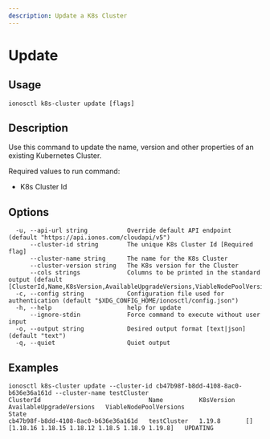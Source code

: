 ```yaml
---
description: Update a K8s Cluster
---
```


# Update

## Usage

```text
ionosctl k8s-cluster update [flags]
```

## Description

Use this command to update the name, version and other properties of an existing Kubernetes Cluster.

Required values to run command:

* K8s Cluster Id

## Options

```text
  -u, --api-url string           Override default API endpoint (default "https://api.ionos.com/cloudapi/v5")
      --cluster-id string        The unique K8s Cluster Id [Required flag]
      --cluster-name string      The name for the K8s Cluster
      --cluster-version string   The K8s version for the Cluster
      --cols strings             Columns to be printed in the standard output (default [ClusterId,Name,K8sVersion,AvailableUpgradeVersions,ViableNodePoolVersions,State])
  -c, --config string            Configuration file used for authentication (default "$XDG_CONFIG_HOME/ionosctl/config.json")
  -h, --help                     help for update
      --ignore-stdin             Force command to execute without user input
  -o, --output string            Desired output format [text|json] (default "text")
  -q, --quiet                    Quiet output
```

## Examples

```text
ionosctl k8s-cluster update --cluster-id cb47b98f-b8dd-4108-8ac0-b636e36a161d --cluster-name testCluster
ClusterId                              Name          K8sVersion   AvailableUpgradeVersions   ViableNodePoolVersions                           State
cb47b98f-b8dd-4108-8ac0-b636e36a161d   testCluster   1.19.8       []                         [1.18.16 1.18.15 1.18.12 1.18.5 1.18.9 1.19.8]   UPDATING
```

